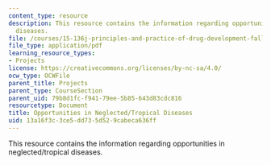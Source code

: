 ```yaml
---
content_type: resource
description: This resource contains the information regarding opportunities in neglected/tropical
  diseases.
file: /courses/15-136j-principles-and-practice-of-drug-development-fall-2013/13a16f3c3ce5dd735d529cabeca636ff_MIT15_136JF13_Neglect_Trop.pdf
file_type: application/pdf
learning_resource_types:
- Projects
license: https://creativecommons.org/licenses/by-nc-sa/4.0/
ocw_type: OCWFile
parent_title: Projects
parent_type: CourseSection
parent_uid: 79b8d1fc-f941-79ee-5b85-643d83cdc816
resourcetype: Document
title: Opportunities in Neglected/Tropical Diseases
uid: 13a16f3c-3ce5-dd73-5d52-9cabeca636ff
---
```

This resource contains the information regarding opportunities in neglected/tropical diseases.